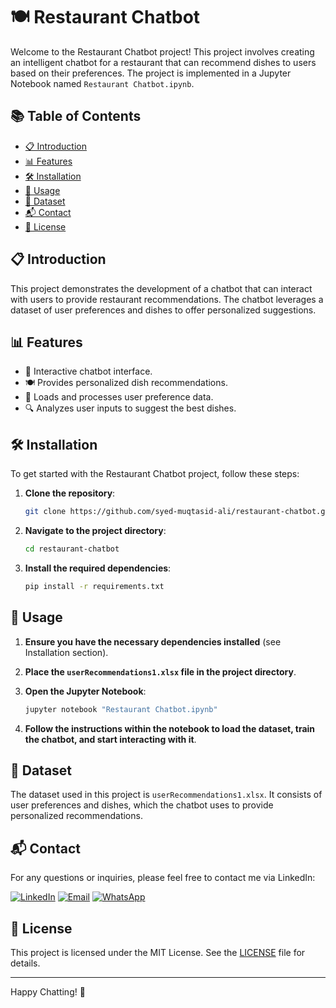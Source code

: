 # 🍽️ Restaurant Chatbot

Welcome to the Restaurant Chatbot project! This project involves creating an intelligent chatbot for a restaurant that can recommend dishes to users based on their preferences. The project is implemented in a Jupyter Notebook named `Restaurant Chatbot.ipynb`.

## 📚 Table of Contents
- [📋 Introduction](#introduction)
- [📊 Features](#features)
- [🛠️ Installation](#installation)
- [🚀 Usage](#usage)
- [📂 Dataset](#dataset)
- [📬 Contact](#contact)
- [📜 License](#license)

## 📋 Introduction
This project demonstrates the development of a chatbot that can interact with users to provide restaurant recommendations. The chatbot leverages a dataset of user preferences and dishes to offer personalized suggestions.

## 📊 Features
- 💬 Interactive chatbot interface.
- 🍽️ Provides personalized dish recommendations.
- 📂 Loads and processes user preference data.
- 🔍 Analyzes user inputs to suggest the best dishes.

## 🛠️ Installation
To get started with the Restaurant Chatbot project, follow these steps:

1. **Clone the repository**:
    ```sh
    git clone https://github.com/syed-muqtasid-ali/restaurant-chatbot.git
    ```

2. **Navigate to the project directory**:
    ```sh
    cd restaurant-chatbot
    ```

3. **Install the required dependencies**:
    ```sh
    pip install -r requirements.txt
    ```

## 🚀 Usage

1. **Ensure you have the necessary dependencies installed** (see Installation section).

2. **Place the `userRecommendations1.xlsx` file in the project directory**.

3. **Open the Jupyter Notebook**:
    ```sh
    jupyter notebook "Restaurant Chatbot.ipynb"
    ```

4. **Follow the instructions within the notebook to load the dataset, train the chatbot, and start interacting with it**.

## 📂 Dataset
The dataset used in this project is `userRecommendations1.xlsx`. It consists of user preferences and dishes, which the chatbot uses to provide personalized recommendations.

## 📬 Contact
For any questions or inquiries, please feel free to contact me via LinkedIn:

[![LinkedIn](https://img.shields.io/badge/LinkedIn-0077B5?style=flat-square&logo=linkedin&logoColor=white)](https://www.linkedin.com/in/syed-muqtasid-ali-91a0a623a/)
[![Email](https://img.shields.io/badge/Email-D14836?style=flat-square&logo=gmail&logoColor=white)](mailto:muqtasid5266@gmail.com)
[![WhatsApp](https://img.shields.io/badge/WhatsApp-25D366?style=flat-square&logo=whatsapp&logoColor=white)](https://wa.me/923176517525)
## 📜 License
This project is licensed under the MIT License. See the [LICENSE](LICENSE) file for details.

---

Happy Chatting! 🎉
